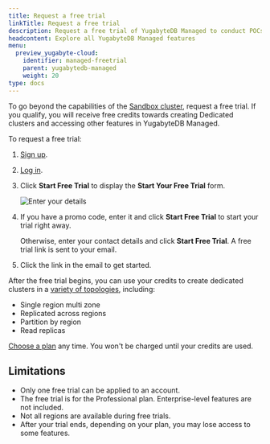 ```yaml
---
title: Request a free trial
linkTitle: Request a free trial
description: Request a free trial of YugabyteDB Managed to conduct POCs and performance testing.
headcontent: Explore all YugabyteDB Managed features
menu:
  preview_yugabyte-cloud:
    identifier: managed-freetrial
    parent: yugabytedb-managed
    weight: 20
type: docs
---
```


To go beyond the capabilities of the [Sandbox cluster](../cloud-basics/create-clusters/create-clusters-free/), request a free trial. If you qualify, you will receive free credits towards creating Dedicated clusters and accessing other features in YugabyteDB Managed.

To request a free trial:

1. [Sign up](https://cloud.yugabyte.com/signup?utm_medium=direct&utm_source=docs&utm_campaign=YBM_signup).
1. [Log in](https://cloud.yugabyte.com/login).
1. Click **Start Free Trial** to display the **Start Your Free Trial** form.

    ![Enter your details](/images/yb-cloud/managed-trial-2.png)

1. If you have a promo code, enter it and click **Start Free Trial** to start your trial right away.

    Otherwise, enter your contact details and click **Start Free Trial**. A free trial link is sent to your email.

1. Click the link in the email to get started.

After the free trial begins, you can use your credits to create dedicated clusters in a [variety of topologies](../cloud-basics/create-clusters-topology/), including:

- Single region multi zone
- Replicated across regions
- Partition by region
- Read replicas

[Choose a plan](https://www.yugabyte.com/yugabyte-cloud-standard-price-list/) any time. You won't be charged until your credits are used.

## Limitations

- Only one free trial can be applied to an account.
- The free trial is for the Professional plan. Enterprise-level features are not included.
- Not all regions are available during free trials.
- After your trial ends, depending on your plan, you may lose access to some features.
